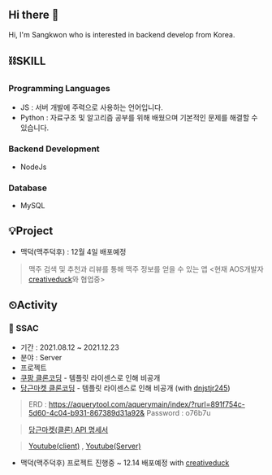## Hi there 👋
Hi, I'm Sangkwon who is interested in backend develop from Korea.
<!-- <img align='right' src="http://mazassumnida.wtf/api/v2/generate_badge?boj=qurma"> -->


## ⛓SKILL 

###  Programming Languages

- JS : 서버 개발에 주력으로 사용하는 언어입니다.
- Python : 자료구조 및 알고리즘 공부를 위해 배웠으며 기본적인 문제를 해결할 수 있습니다. 
### Backend Development
- NodeJs
### Database
- MySQL
<!-- ### Devops
- AWS  -->
<!-- ### Platforms 
- IntelliJ
- DataGrip -->
<!-- ### Tools 
- Git/Github
- Discode/slack -->

## 💡Project
- 맥덕(맥주덕후)  : 12월 4일 배포예정
> 맥주 검색 및 추천과 리뷰를 통해 맥주 정보를 얻을 수 있는 앱 <현재 AOS개발자[creativeduck](https://github.com/creativeduck)와 협업중>

## ⏲Activity
### 🌱 SSAC
- 기간 : 2021.08.12 ~ 2021.12.23
- 분야 : Server
-  프로젝트
-  [쿠팡 클론코딩](https://github.com/k9want/qmacopang) - 템플릿 라이센스로 인해 비공개
-  [당근마켓 클론코딩](https://github.com/mock-ssac3/ssac3_test_server_carrotmarket_qma) - 템플릿 라이센스로 인해 비공개 (with [dnjstjr245](https://github.com/dnjstjr245)) &nbsp;
>ERD : https://aquerytool.com/aquerymain/index/?rurl=891f754c-5d60-4c04-b931-867389d31a92&
   Password : o76b7u 
        
 >[당근마켓(클론) API 명세서](https://docs.google.com/spreadsheets/d/1_uVYCtxgPj2_7sZ9gUqG8umyXelztWehpKlmGYwJnho/edit?usp=sharing)

  >[Youtube(client)]( https://youtu.be/IyWdrRcM81Q) , [Youtube(Server)](https://youtu.be/_Sk1aY0zcsE)

 -  맥덕(맥주덕후) 프로젝트 진행중 ~ 12.14 배포예정 with [creativeduck](https://github.com/creativeduck)
<!--
**k9want/k9want** is a ✨ _special_ ✨ repository because its `README.md` (this file) appears on your GitHub profile.

Here are some ideas to get you started:

- 🔭 I’m currently working on ...
- 🌱 I’m currently learning ...
- 👯 I’m looking to collaborate on ...
- 🤔 I’m looking for help with ...
- 💬 Ask me about ...
- 📫 How to reach me: ...
- 😄 Pronouns: ...
- ⚡ Fun fact: ...
-->
